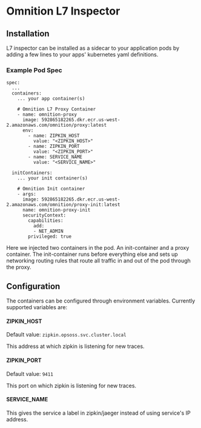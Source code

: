 # Omnition L7 Inspector


## Installation 

L7 inspector can be installed as a sidecar to your application pods by adding a few lines to your apps' kubernetes yaml definitions.

### Example Pod Spec

```
spec:
  ...
  containers:
    ... your app container(s)

    # Omnition L7 Proxy Container
    - name: omnition-proxy
      image: 592865182265.dkr.ecr.us-west-2.amazonaws.com/omnition/proxy:latest
      env:
        - name: ZIPKIN_HOST
          value: "<ZIPKIN_HOST>"
        - name: ZIPKIN_PORT
          value: "<ZIPKIN_PORT>"
        - name: SERVICE_NAME
          value: "<SERVICE_NAME>"

  initContainers:
    ... your init container(s)

    # Omnition Init container
    - args:
      image: 592865182265.dkr.ecr.us-west-2.amazonaws.com/omnition/proxy-init:latest
      name: omnition-proxy-init
      securityContext:
        capabilities:
          add:
          - NET_ADMIN
        privileged: true
```

Here we injected two containers in the pod. An init-container and a proxy container. The init-container runs before everything else and sets up networking routing rules that route all traffic in and out of the pod through the proxy.

## Configuration

The containers can be configured through environment variables. Currently supported variables are:

#### ZIPKIN_HOST

Default value: `zipkin.opsoss.svc.cluster.local`

This address at which zipkin is listening for new traces.


#### ZIPKIN_PORT

Default value: `9411`

This port on which zipkin is listening for new traces.


#### SERVICE_NAME

This gives the service a label in zipkin/jaeger instead of using service's IP address.
